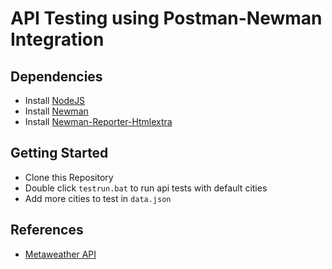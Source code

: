 # API Testing using Postman-Newman Integration

## Dependencies

 - Install [NodeJS](https://nodejs.org/en/download/)
 - Install [Newman](https://www.npmjs.com/package/newman)
 - Install [Newman-Reporter-Htmlextra](https://www.npmjs.com/package/newman-reporter-htmlextra)

## Getting Started

 - Clone this Repository
 - Double click `testrun.bat` to run api tests with default cities
 - Add more cities to test in `data.json` 

## References

 - [Metaweather API](https://www.metaweather.com/api/)
